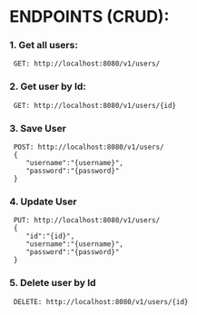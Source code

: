 # ENDPOINTS (CRUD):

### 1. Get all users:

     GET: http://localhost:8080/v1/users/        

### 2. Get user by Id:

     GET: http://localhost:8080/v1/users/{id}  

### 3. Save User

     POST: http://localhost:8080/v1/users/
     {
        "username":"{username}",
        "password":"{password}"
     }

### 4. Update User

     PUT: http://localhost:8080/v1/users/
     {
        "id":"{id}",
        "username":"{username}",
        "password":"{password}"
     }

### 5. Delete user by Id

     DELETE: http://localhost:8080/v1/users/{id} 
